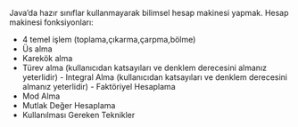 Java’da hazır sınıflar kullanmayarak bilimsel hesap makinesi yapmak. Hesap makinesi fonksiyonları:

* 4 temel işlem (toplama,çıkarma,çarpma,bölme)
* Üs alma
* Karekök alma
* Türev alma (kullanıcıdan katsayıları ve denklem derecesini almanız yeterlidir) - Integral Alma (kullanıcıdan katsayıları ve denklem derecesini almanız yeterlidir) - Faktöriyel Hesaplama
* Mod Alma
* Mutlak Değer Hesaplama
* Kullanılması Gereken Teknikler

